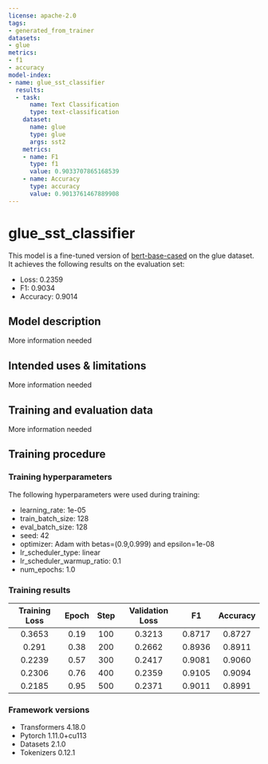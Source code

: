 ```yaml
---
license: apache-2.0
tags:
- generated_from_trainer
datasets:
- glue
metrics:
- f1
- accuracy
model-index:
- name: glue_sst_classifier
  results:
  - task:
      name: Text Classification
      type: text-classification
    dataset:
      name: glue
      type: glue
      args: sst2
    metrics:
    - name: F1
      type: f1
      value: 0.9033707865168539
    - name: Accuracy
      type: accuracy
      value: 0.9013761467889908
---
```


<!-- This model card has been generated automatically according to the information the Trainer had access to. You
should probably proofread and complete it, then remove this comment. -->

# glue_sst_classifier

This model is a fine-tuned version of [bert-base-cased](https://huggingface.co/bert-base-cased) on the glue dataset.
It achieves the following results on the evaluation set:
- Loss: 0.2359
- F1: 0.9034
- Accuracy: 0.9014

## Model description

More information needed

## Intended uses & limitations

More information needed

## Training and evaluation data

More information needed

## Training procedure

### Training hyperparameters

The following hyperparameters were used during training:
- learning_rate: 1e-05
- train_batch_size: 128
- eval_batch_size: 128
- seed: 42
- optimizer: Adam with betas=(0.9,0.999) and epsilon=1e-08
- lr_scheduler_type: linear
- lr_scheduler_warmup_ratio: 0.1
- num_epochs: 1.0

### Training results

| Training Loss | Epoch | Step | Validation Loss | F1     | Accuracy |
|:-------------:|:-----:|:----:|:---------------:|:------:|:--------:|
| 0.3653        | 0.19  | 100  | 0.3213          | 0.8717 | 0.8727   |
| 0.291         | 0.38  | 200  | 0.2662          | 0.8936 | 0.8911   |
| 0.2239        | 0.57  | 300  | 0.2417          | 0.9081 | 0.9060   |
| 0.2306        | 0.76  | 400  | 0.2359          | 0.9105 | 0.9094   |
| 0.2185        | 0.95  | 500  | 0.2371          | 0.9011 | 0.8991   |


### Framework versions

- Transformers 4.18.0
- Pytorch 1.11.0+cu113
- Datasets 2.1.0
- Tokenizers 0.12.1
